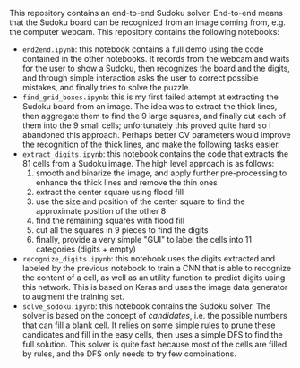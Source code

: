 This repository contains an end-to-end Sudoku solver. End-to-end means that the Sudoku board can be recognized from an image coming from, e.g. the computer webcam. This repository contains the following notebooks:

 - `end2end.ipynb`: this notebook contains a full demo using the code contained in the other notebooks. It records from the webcam and waits for the user to show a Sudoku, then recognizes the board and the digits, and through simple interaction asks the user to correct possible mistakes, and finally tries to solve the puzzle.
 - `find_grid_boxes.ipynb`: this is my first failed attempt at extracting the Sudoku board from an image. The idea was to extract the thick lines, then aggregate them to find the 9 large squares, and finally cut each of them into the 9 small cells; unfortunately this proved quite hard so I abandoned this approach. Perhaps better CV parameters would improve the recognition of the thick lines, and make the following tasks easier.
  - `extract_digits.ipynb`: this notebook contains the code that extracts the 81 cells from a Sudoku image. The high level approach is as follows:
     1. smooth and binarize the image, and apply further pre-processing to enhance the thick lines and remove the thin ones
     2. extract the center square using flood fill
     3. use the size and position of the center square to find the approximate position of the other 8
     4. find the remaining squares with flood fill
     5. cut all the squares in 9 pieces to find the digits
     6. finally, provide a very simple "GUI" to label the cells into 11 categories (digits + empty)
 - `recognize_digits.ipynb`: this notebook uses the digits extracted and labeled by the previous notebook to train a CNN that is able to recognize the content of a cell, as well as an utility function to predict digits using this network. This is based on Keras and uses the image data generator to augment the training set.
 - `solve_sodoku.ipynb`: this notebook contains the Sudoku solver. The solver is based on the concept of _candidates_, i.e. the possible numbers that can fill a blank cell. It relies on some simple rules to prune these candidates and fill in the easy cells, then uses a simple DFS to find the full solution. This solver is quite fast because most of the cells are filled by rules, and the DFS only needs to try few combinations.
